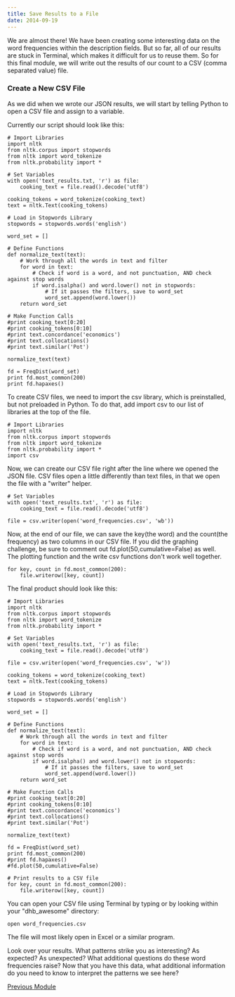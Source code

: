 ```yaml
---
title: Save Results to a File
date: 2014-09-19
---
```


We are almost there! We have been creating some interesting data on the word frequencies within the description fields. But so far, all of our results are stuck in Terminal, which makes it difficult for us to reuse them. So for this final module, we will write out the results of our count to a CSV (comma separated value) file.

### Create a New CSV File

As we did when we wrote our JSON results, we will start by telling Python to open a CSV file and assign to a variable.

Currently our script should look like this:

    # Import Libraries
    import nltk
    from nltk.corpus import stopwords
    from nltk import word_tokenize
    from nltk.probability import *

    # Set Variables
    with open('text_results.txt, 'r') as file:
        cooking_text = file.read().decode('utf8')

    cooking_tokens = word_tokenize(cooking_text)
    text = nltk.Text(cooking_tokens)
    
    # Load in Stopwords Library
    stopwords = stopwords.words('english')

    word_set = []

    # Define Functions
    def normalize_text(text):
        # Work through all the words in text and filter
        for word in text:
            # Check if word is a word, and not punctuation, AND check against stop words
            if word.isalpha() and word.lower() not in stopwords:
                # If it passes the filters, save to word_set
                word_set.append(word.lower())
        return word_set

    # Make Function Calls
    #print cooking_text[0:20]
    #print cooking_tokens[0:10]
    #print text.concordance('economics')
    #print text.collocations()
    #print text.similar('Pot')

    normalize_text(text)

    fd = FreqDist(word_set)
    print fd.most_common(200)
    print fd.hapaxes()

To create CSV files, we need to import the csv library, which is preinstalled, but not preloaded in Python. To do that, add <span class="command">import csv</span> to our list of libraries at the top of the file.

    # Import Libraries
    import nltk
    from nltk.corpus import stopwords
    from nltk import word_tokenize
    from nltk.probability import *
    import csv
   
Now, we can create our CSV file right after the line where we opened the JSON file. CSV files open a little differently than text files, in that we open the file with a "writer" helper.
    
    # Set Variables
    with open('text_results.txt', 'r') as file:
        cooking_text = file.read().decode('utf8')

    file = csv.writer(open('word_frequencies.csv', 'wb'))


Now, at the end of our file, we can save the key(the word) and the count(the frequency) as two columns in our CSV file. If you did the graphing challenge, be sure to comment out <span class='command'>fd.plot(50,cumulative=False)</span> as well. The plotting function and the write csv functions don't work well together.

    for key, count in fd.most_common(200):
        file.writerow([key, count])

The final product should look like this:

    # Import Libraries
    import nltk
    from nltk.corpus import stopwords
    from nltk import word_tokenize
    from nltk.probability import *

    # Set Variables
    with open('text_results.txt, 'r') as file:
        cooking_text = file.read().decode('utf8')

    file = csv.writer(open('word_frequencies.csv', 'w'))

    cooking_tokens = word_tokenize(cooking_text)
    text = nltk.Text(cooking_tokens)
    
    # Load in Stopwords Library
    stopwords = stopwords.words('english')

    word_set = []

    # Define Functions
    def normalize_text(text):
        # Work through all the words in text and filter
        for word in text:
            # Check if word is a word, and not punctuation, AND check against stop words
            if word.isalpha() and word.lower() not in stopwords:
                # If it passes the filters, save to word_set
                word_set.append(word.lower())
        return word_set

    # Make Function Calls
    #print cooking_text[0:20]
    #print cooking_tokens[0:10]
    #print text.concordance('economics')
    #print text.collocations()
    #print text.similar('Pot')

    normalize_text(text)

    fd = FreqDist(word_set)
    print fd.most_common(200)
    #print fd.hapaxes()
    #fd.plot(50,cumulative=False)

    # Print results to a CSV file
    for key, count in fd.most_common(200):
        file.writerow([key, count])

You can open your CSV file using Terminal by typing or by looking within your "dhb_awesome" directory:

    open word_frequencies.csv

The file will most likely open in Excel or a similar program. 

Look over your results. What patterns strike you as interesting? As expected? As unexpected? What additional questions do these word frequencies raise? Now that you have this data, what additional information do you need to know to interpret the patterns we see here?

<span class="left">[Previous Module](module12.html)</span>

